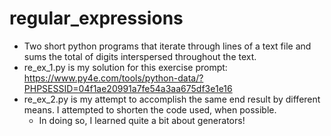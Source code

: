 # regular_expressions
* Two short python programs that iterate through lines of a text file and sums the total of digits interspersed throughout the text.
* re_ex_1.py is my solution for this exercise prompt: https://www.py4e.com/tools/python-data/?PHPSESSID=04f1ae20991a7fe54a3aa675df3e1e16
* re_ex_2.py is my attempt to accomplish the same end result by different means. I attempted to shorten the code used, when possible. 
  * In doing so, I learned quite a bit about generators!
